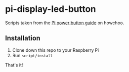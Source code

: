 # pi-display-led-button

Scripts taken from the [Pi power button guide](https://howchoo.com/g/mwnlytk3zmm/how-to-add-a-power-button-to-your-raspberry-pi) on howchoo.

## Installation

1. Clone down this repo to your Raspberry Pi
2. Run `script/install`

That's it!
